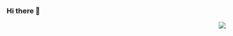 ### Hi there 👋

<img align="right" src="https://visitor-badge.laobi.icu/badge?page_id=IronKnee22.IronKnee22" />
<!--
**IronKnee22/IronKnee22** is a ✨ _special_ ✨ repository because its `README.md` (this file) appears on your GitHub profile.

Here are some ideas to get you started:

- 🔭 I’m currently working on ...
- 🌱 I’m currently learning ...
- 👯 I’m looking to collaborate on ...
- 🤔 I’m looking for help with ...
- 💬 Ask me about ...
- 📫 How to reach me: ...
- 😄 Pronouns: ...
- ⚡ Fun fact: ...
-->
